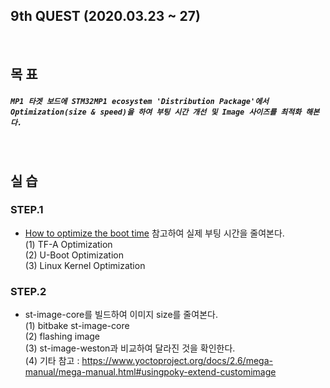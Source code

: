 ## 9th QUEST (2020.03.23 ~ 27)
<br/>

## 목 표
##### `MP1 타겟 보드에 STM32MP1 ecosystem 'Distribution Package'에서 Optimization(size & speed)을 하여 부팅 시간 개선 및 Image 사이즈를 최적화 해본다.`
<br/>

## 실 습
### STEP.1
+ [How to optimize the boot time](https://wiki.st.com/stm32mpu/wiki/How_to_optimize_the_boot_time) 참고하여 실제 부팅 시간을 줄여본다.<br/>
  (1) TF-A Optimization<br/>
  (2) U-Boot Optimization<br/>
  (3) Linux Kernel Optimization<br/>

### STEP.2
+ st-image-core를 빌드하여 이미지 size를 줄여본다.<br/>
  (1) bitbake st-image-core<br/>
  (2) flashing image<br/>
  (3) st-image-weston과 비교하여 달라진 것을 확인한다.<br/>
  (4) 기타 참고 : https://www.yoctoproject.org/docs/2.6/mega-manual/mega-manual.html#usingpoky-extend-customimage <br/>
